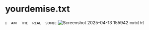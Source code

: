 # yourdemise.txt
ɪ ⠀ᴀᴍ ⠀ᴛʜᴇ ⠀ʀᴇᴀʟ ⠀ꜱᴏɴɪᴄ
![Screenshot 2025-04-13 155942](https://github.com/user-attachments/assets/c4e5486c-e8c4-4f90-bd95-8553ce7df520)
𝔪𝔢𝔱𝔞𝔩 𝔦𝔯𝔩
